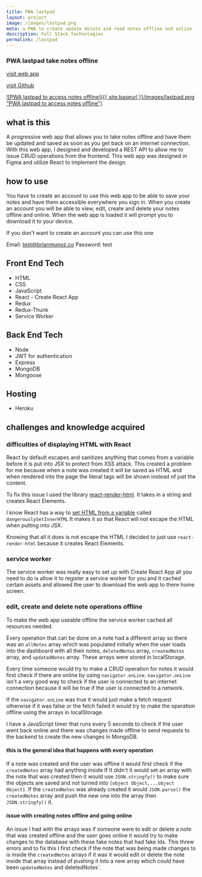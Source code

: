 ```yaml
---
title: PWA lastpad
layout: project
image: /images/lastpad.png
meta: a PWA to create update delete and read notes offline and online
description: Full Stack Technologies
permalink: /lastpad
---
```




### PWA lastpad take notes offline

<p class="project__intro">
 <a href="https://lastpad.herokuapp.com/">visit web app</a>
</p>
<p class="project__intro">
 <a href="https://github.com/colorlessenergy/lastpad">visit Github</a>
</p>


<a href="https://lastpad.herokuapp.com/">
   ![PWA lastpad to access notes offline]({{ site.baseurl }}/images/lastpad.png "PWA lastpad to access notes offline")
</a>


## what is this

A progressive web app that allows you to take notes offline and have them be updated and saved as soon as you get back on an internet connection. With this web app, I designed and developed a REST API to allow me to issue CRUD operations from the frontend. This web app was designed in Figma and utilize React to implement the design.

## how to use

You have to create an account to use this web app to be able to save your notes and have them accessible everywhere you sign in. When you create an account you will be able to view, edit, create and delete your notes offline and online. When the web app is loaded it will prompt you to download it to your device.

If you don't want to create an account you can use this one

Email: test@brianmunoz.co Password: test


## Front End Tech

* HTML
* CSS
* JavaScript 
* React - Create React App
* Redux
* Redux-Thunk
* Service Worker

## Back End Tech

* Node
* JWT for authentication
* Express
* MongoDB
* Mongoose

## Hosting

* Heroku



## challenges and knowledge acquired



### difficulties of displaying HTML with React

React by default escapes and sanitizes anything that comes from a variable before it is put into JSX to protect from XSS attack. This created a problem for me because when a note was created it will be saved as HTML and when rendered into the page the literal tags will be shown instead of just the content.

To fix this issue I used the library [react-render-html](https://www.npmjs.com/package/react-render-html). It takes in a string and creates React Elements.

I know React has a way to [set HTML from a variable](https://reactjs.org/docs/dom-elements.html#dangerouslysetinnerhtml) called `dangerouslySetInnerHTML` It makes it so that React will not escape the HTML when putting into JSX. 

Knowing that all it does is not escape the HTML I decided to just use `react-render-html` because it creates React Elements.


### service worker

The service worker was really easy to set up with Create React App all you need to do is allow it to register a service worker for you and it cached certain assets and allowed the user to download the web app to there home screen.


### edit, create and delete note operations offline

To make the web app useable offline the service worker cached all resources needed.

Every operation that can be done on a note had a different array so there was an `allNotes` array which was populated initially when the user loads into the dashboard with all their notes, `deletedNotes` array, `createdNotes` array, and `updatedNotes` array. These arrays were stored in localStorage.

Every time someone would try to make a CRUD operation for notes it would first check if there are online by using `navigator.onLine`. `navigator.onLine` isn't a very good way to check if the user is connected to an internet connection because it will be true if the user is connected to a network.

If the `navigator.onLine` was true it would just make a fetch request otherwise if it was false or the fetch failed it would try to make the operation offline using the arrays in localStorage.

I have a JavaScript timer that runs every 5 seconds to check if the user went back online and there was changes made offline to send requests to the backend to create the new changes in MongoDB.

#### this is the general idea that happens with every operation

If a note was created and the user was offline it would first check if the `createdNotes` array had anything inside If It didn't it would set an array with the note that was created then it would use `JSON.stringfy()` to make sure the objects are saved and not turned into `[object Object,...object Object]`. If the `createdNotes` was already created it would `JSON.parse()` the `createdNotes` array and push the new one into the array then `JSON.stringfy()` it.


#### issue with creating notes offline and going online

An issue I had with the arrays was if someone were to edit or delete a note that was created offline and the user goes online it would try to make changes to the database with these fake notes that had fake Ids. This threw errors and to fix this I first check if the note that was being made changes to is inside the `createdNotes` arrays if it was it would edit or delete the note inside that array instead of pushing it into a new array which could have been `updatedNotes` and deletedNotes`.
